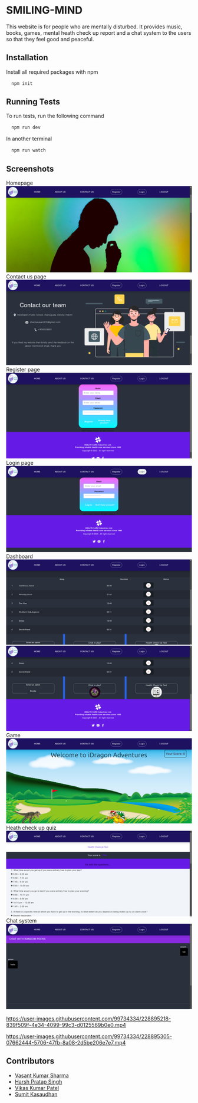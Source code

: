 
# SMILING-MIND

This website is for people who are mentally disturbed. It provides music, books, games, mental heath check up report and a chat system to the users so that they feel good and peaceful.


## Installation

Install all required packages with npm

```bash
  npm init
```

## Running Tests

To run tests, run the following command

```bash
  npm run dev
```
In another terminal
```bash
  npm run watch
```


## Screenshots
Homepage
![App Screenshot](https://github.com/sharmavasant/SMILING-MIND/blob/main/screenshots/Screenshot%20(3).png)
Contact us page
![App Screenshot](https://github.com/sharmavasant/SMILING-MIND/blob/main/screenshots/Screenshot%20(4).png)
Register page
![App Screenshot](https://github.com/sharmavasant/SMILING-MIND/blob/main/screenshots/Screenshot%20(5).png)
Login page
![App Screenshot](https://github.com/sharmavasant/SMILING-MIND/blob/main/screenshots/Screenshot%20(6).png)
Dashboard
![App Screenshot](https://github.com/sharmavasant/SMILING-MIND/blob/main/screenshots/Screenshot%20(7).png)
![App Screenshot](https://github.com/sharmavasant/SMILING-MIND/blob/main/screenshots/Screenshot%20(8).png)
Game
![App Screenshot](https://github.com/sharmavasant/SMILING-MIND/blob/main/screenshots/Screenshot%20(9).png)
Heath check up quiz
![App Screenshot](https://github.com/sharmavasant/SMILING-MIND/blob/main/screenshots/Screenshot%20(10).png)
Chat system
![App Screenshot](https://github.com/sharmavasant/SMILING-MIND/blob/main/screenshots/Screenshot%20(11).png)


https://user-images.githubusercontent.com/99734334/228895218-839f509f-4e34-4099-99c3-d0125569b0e0.mp4

https://user-images.githubusercontent.com/99734334/228895305-07662444-5706-47fb-8a08-2d5be206e7e7.mp4




## Contributors

- [Vasant Kumar Sharma](https://github.com/sharmavasant)
- [Harsh Pratap Singh](https://github.com/harsh-9389)
- [Vikas Kumar Patel](https://github.com/v1ikaskumarpatel)
- [Sumit Kasaudhan](https://github.com/sumit-mnnit000)

